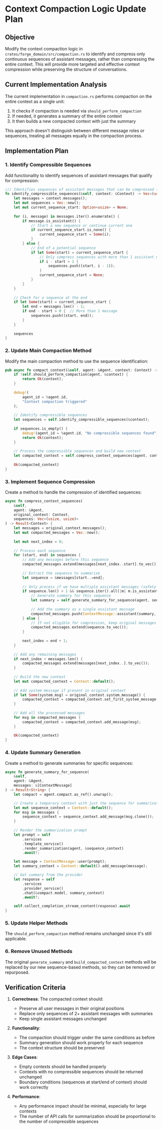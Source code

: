 # Context Compaction Logic Update Plan

## Objective

Modify the context compaction logic in `crates/forge_domain/src/compaction.rs` to identify and compress only continuous sequences of assistant messages, rather than compressing the entire context. This will provide more targeted and effective context compression while preserving the structure of conversations.

## Current Implementation Analysis

The current implementation in `compaction.rs` performs compaction on the entire context as a single unit:

1. It checks if compaction is needed via `should_perform_compaction`
2. If needed, it generates a summary of the entire context
3. It then builds a new compacted context with just the summary

This approach doesn't distinguish between different message roles or sequences, treating all messages equally in the compaction process.

## Implementation Plan

### 1. Identify Compressible Sequences

Add functionality to identify sequences of assistant messages that qualify for compression:

```rust
/// Identifies sequences of assistant messages that can be compressed (2+ consecutive messages)
fn identify_compressible_sequences(&self, context: &Context) -> Vec<(usize, usize)> {
    let messages = context.messages();
    let mut sequences = Vec::new();
    let mut current_sequence_start: Option<usize> = None;
    
    for (i, message) in messages.iter().enumerate() {
        if message.is_assistant() {
            // Start a new sequence or continue current one
            if current_sequence_start.is_none() {
                current_sequence_start = Some(i);
            }
        } else {
            // End of a potential sequence
            if let Some(start) = current_sequence_start {
                // Only compress sequences with more than 1 assistant message
                if i - start > 1 {
                    sequences.push((start, i - 1));
                }
                current_sequence_start = None;
            }
        }
    }
    
    // Check for a sequence at the end
    if let Some(start) = current_sequence_start {
        let end = messages.len() - 1;
        if end - start > 0 {  // More than 1 message
            sequences.push((start, end));
        }
    }
    
    sequences
}
```

### 2. Update Main Compaction Method

Modify the main compaction method to use the sequence identification:

```rust
pub async fn compact_context(&self, agent: &Agent, context: Context) -> Result<Context> {
    if !self.should_perform_compaction(agent, &context) {
        return Ok(context);
    }
    
    debug!(
        agent_id = %agent.id,
        "Context compaction triggered"
    );
    
    // Identify compressible sequences
    let sequences = self.identify_compressible_sequences(&context);
    
    if sequences.is_empty() {
        debug!(agent_id = %agent.id, "No compressible sequences found");
        return Ok(context);
    }
    
    // Process the compressible sequences and build new context
    let compacted_context = self.compress_context_sequences(agent, context, sequences).await?;
    
    Ok(compacted_context)
}
```

### 3. Implement Sequence Compression

Create a method to handle the compression of identified sequences:

```rust
async fn compress_context_sequences(
    &self, 
    agent: &Agent, 
    original_context: Context, 
    sequences: Vec<(usize, usize)>
) -> Result<Context> {
    let messages = original_context.messages();
    let mut compacted_messages = Vec::new();
    
    let mut next_index = 0;
    
    // Process each sequence
    for (start, end) in sequences {
        // Add any messages before this sequence
        compacted_messages.extend(messages[next_index..start].to_vec());
        
        // Extract the sequence to summarize
        let sequence = &messages[start..=end];
        
        // Only process if we have multiple assistant messages (safety check)
        if sequence.len() > 1 && sequence.iter().all(|m| m.is_assistant()) {
            // Generate summary for this sequence
            let summary = self.generate_summary_for_sequence(agent, sequence).await?;
            
            // Add the summary as a single assistant message
            compacted_messages.push(ContextMessage::assistant(summary, None));
        } else {
            // If not eligible for compression, keep original messages
            compacted_messages.extend(sequence.to_vec());
        }
        
        next_index = end + 1;
    }
    
    // Add any remaining messages
    if next_index < messages.len() {
        compacted_messages.extend(messages[next_index..].to_vec());
    }
    
    // Build the new context
    let mut compacted_context = Context::default();
    
    // Add system message if present in original context
    if let Some(system_msg) = original_context.system_message() {
        compacted_context = compacted_context.set_first_system_message(system_msg.clone());
    }
    
    // Add all the processed messages
    for msg in compacted_messages {
        compacted_context = compacted_context.add_message(msg);
    }
    
    Ok(compacted_context)
}
```

### 4. Update Summary Generation

Create a method to generate summaries for specific sequences:

```rust
async fn generate_summary_for_sequence(
    &self, 
    agent: &Agent, 
    messages: &[ContextMessage]
) -> Result<String> {
    let compact = agent.compact.as_ref().unwrap();

    // Create a temporary context with just the sequence for summarization
    let mut sequence_context = Context::default();
    for msg in messages {
        sequence_context = sequence_context.add_message(msg.clone());
    }
    
    // Render the summarization prompt
    let prompt = self
        .services
        .template_service()
        .render_summarization(agent, &sequence_context)
        .await?;

    let message = ContextMessage::user(prompt);
    let summary_context = Context::default().add_message(message);

    // Get summary from the provider
    let response = self
        .services
        .provider_service()
        .chat(&compact.model, summary_context)
        .await?;

    self.collect_completion_stream_content(response).await
}
```

### 5. Update Helper Methods

The `should_perform_compaction` method remains unchanged since it's still applicable.

### 6. Remove Unused Methods

The original `generate_summary` and `build_compacted_context` methods will be replaced by our new sequence-based methods, so they can be removed or repurposed.

## Verification Criteria

1. **Correctness**: The compacted context should:
   - Preserve all user messages in their original positions
   - Replace only sequences of 2+ assistant messages with summaries
   - Keep single assistant messages unchanged

2. **Functionality**:
   - The compaction should trigger under the same conditions as before
   - Summary generation should work properly for each sequence
   - The context structure should be preserved

3. **Edge Cases**:
   - Empty contexts should be handled properly
   - Contexts with no compressible sequences should be returned unchanged
   - Boundary conditions (sequences at start/end of context) should work correctly

4. **Performance**:
   - Any performance impact should be minimal, especially for large contexts
   - The number of API calls for summarization should be proportional to the number of compressible sequences